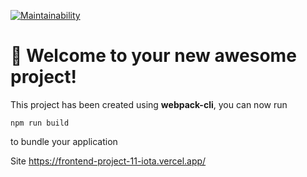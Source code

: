 [![Maintainability](https://api.codeclimate.com/v1/badges/a80b5e2712fcb8741905/maintainability)](https://codeclimate.com/github/Scampik/frontend-project-11/maintainability)

# 🚀 Welcome to your new awesome project!

This project has been created using **webpack-cli**, you can now run

```
npm run build
```

to bundle your application

Site
https://frontend-project-11-iota.vercel.app/
